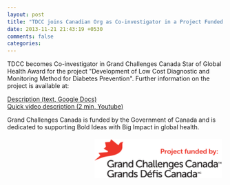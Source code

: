 ```yaml
---
layout: post
title: "TDCC joins Canadian Org as Co-investigator in a Project Funded by Grand Challenges Canada"
date: 2013-11-21 21:43:19 +0530
comments: false
categories: 
---
```

TDCC becomes Co-investigator in Grand Challenges Canada Star of Global Health Award for the project "Development of Low Cost Diagnostic and Monitoring Method for Diabetes Prevention". Further information on the project is available at:

<a href="https://docs.google.com/document/d/134SSs2Y9tr1BZHna17MlwHdpxEJmHWwSlCFmyexS5l4/edit?pli=1" >Description (text, Google Docs)</a>
<br>
<a href="http://www.youtube.com/watch?v=hqLQab-n1tY&feature=youtu.be">Quick video description (2 min, Youtube)</a>

Grand Challenges Canada is funded by the Government of Canada and is dedicated to supporting Bold Ideas with Big Impact in global health.

<img src="/images/grand_challenges_logo.png" align="right" style="padding:5px 5px 5px 5px">

